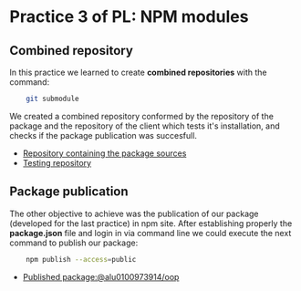 # Practice 3 of PL: NPM modules
## Combined repository
In this practice we learned to create **combined repositories** with the command:
```bash
	git submodule
```
We created a combined repository conformed by the repository of the package and the repository of the client which tests it's installation, and checks if the package publication was succesfull.
* [Repository containing the package sources](https://github.com/ULL-ESIT-PL-1718/oop-alu0100973914.git)
* [Testing repository](https://github.com/ULL-ESIT-PL-1718/prueba-oop-alu0100973914.git)

## Package publication
The other objective to achieve was the publication of our package (developed for the last practice)  in npm site. After establishing properly the **package.json** file and login in via command line we could execute the next command to publish our package:
```bash
	npm publish --access=public
```
* [Published package:@alu0100973914/oop](https://www.npmjs.com/package/@alu0100973914/oop)
